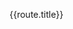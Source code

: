 <style>
.vp-doc a{
 text-decoration: none;
}
</style>
<script setup>
import { reactive, computed } from 'vue'
import { useData } from 'vitepress'
const { isDark } = useData()
const routes = reactive([
    {
    title:'JAVA技术路线',
    items:[
      {title:'JAVA',subtitle:"AAAAAA",herf:"./route/java/java"},
      {title:'Springboot',subtitle:"AAAAAA",herf:"./route/java/java"},
      {title:'SpringCloud',subtitle:"AAAAAA",herf:"./route/java/java"},
      {title:'SpringCloudAlibaba',subtitle:"AAAAAA",herf:"./route/java/java"},
      {title:'Lombok',subtitle:"AAAAAA",herf:"./route/java/java"},
      {title:'Guava',subtitle:"AAAAAA",herf:"./route/java/java"},
      {title:'Apache-Common',subtitle:"AAAAAA",herf:"./route/java/java"},
      {title:'Maven',subtitle:"AAAAAA",herf:"./route/java/java"},
      {title:'Gradle',subtitle:"AAAAAA",herf:"./route/java/java"},
      {title:'文档处理技术',subtitle:"AAAAAA",herf:"./route/java/java"},
      {title:'lombok',subtitle:"AAAAAA",herf:"./route/java/java"}
    ]
  },{
    title:'前端技术路线',
    items:[
      {title:'Html',subtitle:"AAAAAA"},
      {title:'Css',subtitle:"AAAAAA"},
      {title:'Javascript',subtitle:"AAAAAA"},
      {title:'Vue',subtitle:"AAAAAA"},
      {title:'React',subtitle:"AAAAAA"},
      {title:'Angular',subtitle:"AAAAAA"},
      {title:'Webpack',subtitle:"AAAAAA"},
      {title:'Angular',subtitle:"AAAAAA"},
      {title:'Angular',subtitle:"AAAAAA"},
      {title:'Angular',subtitle:"AAAAAA"},
      {title:'Angular',subtitle:"AAAAAA"},
    ]
  }])

// 一个计算属性 ref
const colorTheme = computed(() => {
  return isDark.value ? 
  {
    color:'#000000',
    subColor:'#5672cd'
  } 
  : 
  {
    color:'white',
    subColor:'#5672cd'
  }
})

</script>
<v-card 
  width="100%"
  v-for="(route, i) in routes"
  :color="colorTheme.color" >
  <v-card-title class="text-h6 text-md-h5 text-lg-h4">{{route.title}}</v-card-title>
  <v-card-text>
    <v-row dense>
      <v-col
        v-for="(item, i) in route.items"
        :key="i"
        cols="12"
        md="4"
      >
        <v-card
          class="mx-auto text-center"
          rel="noopener"
          :color="colorTheme.subColor"
          :subtitle="item.subtitle"
          :title="item.title"
          :href="item.herf"
        >
        </v-card>
      </v-col>
    </v-row>
  </v-card-text>
</v-card>
